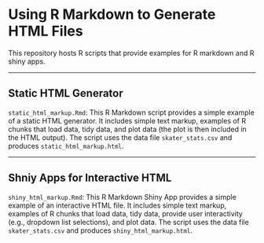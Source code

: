 # Using R Markdown to Generate HTML Files
This repository hosts R scripts that provide examples for R markdown and R shiny apps.

---

## Static HTML Generator
`static_html_markup.Rmd`: This R Markdown script provides a simple example of a static HTML generator. It includes simple text markup, examples of R chunks that load data, tidy data, and plot data (the plot is then included in the HTML output). The script uses the data file `skater_stats.csv` and produces `static_html_markup.html`.

---

## Shniy Apps for Interactive HTML
`shiny_html_markup.Rmd`: This R Markdown Shiny App provides a simple example of an interactive HTML file. It includes simple text markup, examples of R chunks that load data, tidy data, provide user interactivity (e.g., dropdown list selections), and plot data. The script uses the data file `skater_stats.csv` and produces `shiny_html_markup.html`.
